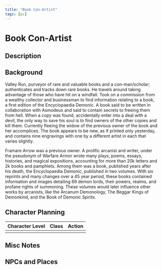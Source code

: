 ```yaml
---
title: "Book Con-Artist"
tags: [pc]
---
```

# Book Con-Artist
## Description

## Background
Valley Run, purveyor of rare and valuable books and a con-man/scholar; authenticates and tracks down rare books. He travels around taking advantage of those who have hit on a windfall. Took on a commission from a wealthy collector and businessman to find information relating to a book, a first edition of the Encyclopaedia Demonic. A book said to be written in collaboration with Asmodeus and said to contain secrets to freeing them from hell. When a copy was found, accidentally enter into a deal with a devil, the only way to save his soul is to find owners of the other copies and kill them. Currently fleeing the widow of the previous owner of the book and her accomplices. The book appears to be new, as if printed only yesterday, and contains nine engravings with one by a different artist in each that varies slightly.

Framare Arrow was a previous owner. A prolific arcanist and writer, under the pseudonym of Warfare Armor wrote many plays, poems, essays, histories, and magical expositions, accounting for more than 20k letters and 2k books and pamphlets. Among them was a book, published years after his death, the Encyclopaedia Demonic, published in two volumes. With six reprints and many changes over a 45 year period, these books contained information and images detailing 69 demon lords, their powers, realms, and profane rights of summoning. These volumes would later influence other works by arcanists, like the Arcanum Demonology, The Beggar Kings of Demonkind, and the Book of Demonic Spirits.

## Character Planning
| Character Level | Class | Action |
| --------------- | ----- | ------ |
|                 |       |        |

## Misc Notes

## NPCs and Places

